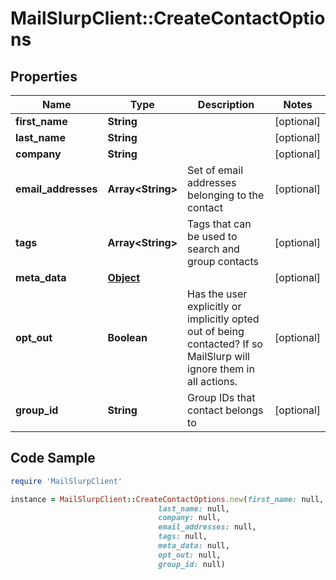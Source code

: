 # MailSlurpClient::CreateContactOptions

## Properties

Name | Type | Description | Notes
------------ | ------------- | ------------- | -------------
**first_name** | **String** |  | [optional] 
**last_name** | **String** |  | [optional] 
**company** | **String** |  | [optional] 
**email_addresses** | **Array&lt;String&gt;** | Set of email addresses belonging to the contact | [optional] 
**tags** | **Array&lt;String&gt;** | Tags that can be used to search and group contacts | [optional] 
**meta_data** | [**Object**]() |  | [optional] 
**opt_out** | **Boolean** | Has the user explicitly or implicitly opted out of being contacted? If so MailSlurp will ignore them in all actions. | [optional] 
**group_id** | **String** | Group IDs that contact belongs to | [optional] 

## Code Sample

```ruby
require 'MailSlurpClient'

instance = MailSlurpClient::CreateContactOptions.new(first_name: null,
                                 last_name: null,
                                 company: null,
                                 email_addresses: null,
                                 tags: null,
                                 meta_data: null,
                                 opt_out: null,
                                 group_id: null)
```


